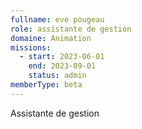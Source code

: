 ```yaml
---
fullname: eve pougeau
role: assistante de gestion
domaine: Animation
missions:
  - start: 2023-06-01
    end: 2023-09-01
    status: admin
memberType: beta
---
```


Assistante de gestion
